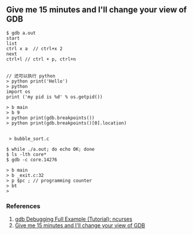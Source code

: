 ## Give me 15 minutes and I'll change your view of GDB

```
$ gdb a.out
start
list
ctrl x a  // ctrl+x 2
next
ctrl+l // ctrl + p, ctrl+n


// 还可以执行 python
> python print('Hello')
> python
import os
print ('my pid is %d' % os.getpid())

> b main
> b 9
> python print(gdb.breakpoints())
> python print(gdb.breakpoints()[0].location)


 > bubble_sort.c

$ while ./a.out; do echo OK; done
$ ls -lth core*
$ gdb -c core.14276

> b main
> b _exit.c:32
> p $pc ; // programming counter
> bt
>
```

### References

1. [gdb Debugging Full Example (Tutorial): ncurses](http://www.brendangregg.com/blog/2016-08-09/gdb-example-ncurses.html)
2. [Give me 15 minutes and I'll change your view of GDB](https://www.youtube.com/watch?v=PorfLSr3DD)
